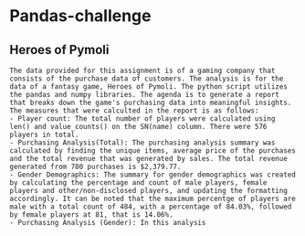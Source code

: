 # Pandas-challenge

##   Heroes of Pymoli
	The data provided for this assignment is of a gaming company that consists of the purchase data of customers. The analysis is for the data of a fantasy game, Heroes of Pymoli. The python script utilizes the pandas and numpy libraries. The agenda is to generate a report that breaks down the game's purchasing data into meaningful insights. The measures that were calculted in the report is as follows:
	- Player count: The total number of players were calculated using len() and value_counts() on the SN(name) column. There were 576 players in total.
	- Purchasing Analysis(Total): The purchasing analysis summary was calculated by finding the unique items, average price of the purchases and the total revenue that was generated by sales. The total revenue generated from 780 purchases is $2,379.77.
	- Gender Demographics: The summary for gender demographics was created by calculating the percentage and count of male players, female players and other/non-disclosed players, and updating the formatting accordingly. It can be noted that the maximum percentge of players are male with a total count of 484, with a percentage of 84.03%, followed by female players at 81, that is 14.06%. 
	- Purchasing Analysis (Gender): In this analysis
 